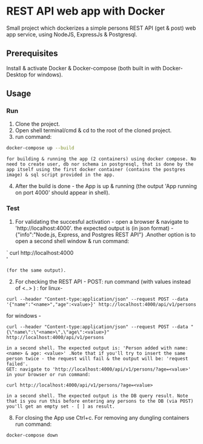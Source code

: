 # REST API web app with Docker

Small project which dockerizes a simple persons REST API (get & post) web app service, using NodeJS, ExpressJs & Postgresql.

## Prerequisites

Install & activate Docker & Docker-compose (both built in with Docker-Desktop for windows).

## Usage

### Run

1. Clone the project.
2. Open shell terminal/cmd & cd to the root of the cloned project.
3. run command:   
```sh
docker-compose up --build
```
    for building & running the app (2 containers) using docker compose. No need to create user, db nor schema in postgresql, that is done by the app itself using the first docker container (contains the postgres image) & sql script provided in the app.
4. After the build is done - the App is up & running (the output 'App running on port 4000' should appear in shell).

### Test

1. For validating the succesful activation - open a browser & navigate to 'http://localhost:4000'. the expected output is (in json format) - {"info":"Node.js, Express, and Postgres REST API"} .Another option is to open a second shell window & run command:

`
curl http://localhost:4000  
'

    (for the same output).
2. For checking the REST API - 
    POST: run command (with values instead of <..> ) :    for linux-

`
curl --header "Content-type:application/json" --request POST --data '{"name":"<name>","age":<value>}' http://localhost:4000/api/v1/persons 
`
   
   for windows -

`
curl --header "Content-type:application/json" --request POST --data "{\"name\":\"<name>\",\"age\":<value>}" http://localhost:4000/api/v1/persons
`

    in a second shell. The expected output is: 'Person added with name: <name> & age: <value>' .Note that if you'll try to insert the same person twice - the request will fail & the output will be: 'request failed'.
    GET: navigate to 'http://localhost:4000/api/v1/persons/?age=<value>' in your browser or run command:   
   
`
curl http://localhost:4000/api/v1/persons/?age=<value>
`    

    in a second shell. The expected output is the DB query result. Note that is you run this before entering any persons to the DB (via POST) you'll get an empty set - [ ] as result.
8. For closing the App use Ctrl+c. For removing any dungling containers run command:    

`
docker-compose down
`
